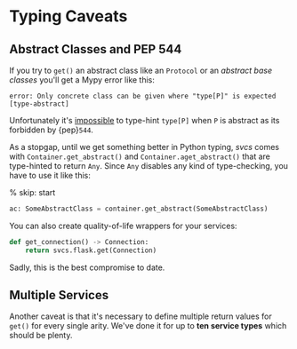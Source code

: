 # Typing Caveats

## Abstract Classes and PEP 544

If you try to `get()` an abstract class like an `Protocol` or an *abstract base classes* you'll get a Mypy error like this:

```text
error: Only concrete class can be given where "type[P]" is expected  [type-abstract]
```

Unfortunately it's [impossible](https://github.com/python/mypy/issues/4717) to type-hint `type[P]` when `P` is abstract as its forbidden by {pep}`544`.

As a stopgap, until we get something better in Python typing, *svcs* comes with `Container.get_abstract()` and `Container.aget_abstract()` that are type-hinted to return `Any`.
Since `Any` disables any kind of type-checking, you have to use it like this:

% skip: start

```python
ac: SomeAbstractClass = container.get_abstract(SomeAbstractClass)
```

You can also create quality-of-life wrappers for your services:

```python
def get_connection() -> Connection:
    return svcs.flask.get(Connection)
```

Sadly, this is the best compromise to date.


## Multiple Services

Another caveat is that it's necessary to define multiple return values for `get()` for every single arity.
We've done it for up to **ten service types** which should be plenty.
